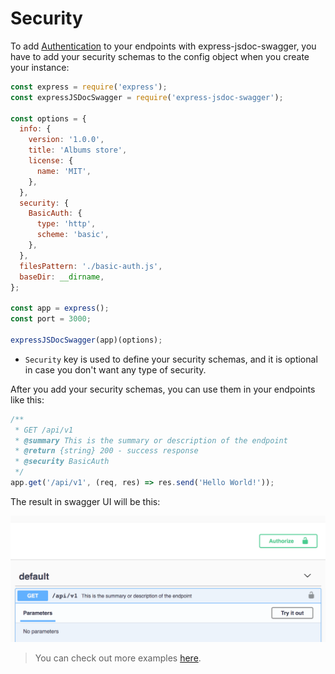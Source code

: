 # Security
To add [Authentication](https://swagger.io/docs/specification/authentication/) to your endpoints with express-jsdoc-swagger, you have to add your security schemas to the config object when you create your instance:

```javascript
const express = require('express');
const expressJSDocSwagger = require('express-jsdoc-swagger');

const options = {
  info: {
    version: '1.0.0',
    title: 'Albums store',
    license: {
      name: 'MIT',
    },
  },
  security: {
    BasicAuth: {
      type: 'http',
      scheme: 'basic',
    },
  },
  filesPattern: './basic-auth.js',
  baseDir: __dirname,
};

const app = express();
const port = 3000;

expressJSDocSwagger(app)(options);
```

- `Security` key is used to define your security schemas, and it is optional in case you don't want any type of security.

After you add your security schemas, you can use them in your endpoints like this:

```javascript
/**
 * GET /api/v1
 * @summary This is the summary or description of the endpoint
 * @return {string} 200 - success response
 * @security BasicAuth
 */
app.get('/api/v1', (req, res) => res.send('Hello World!'));
```

The result in swagger UI will be this:

<img src="./assets/security.png"/>

> You can check out more examples [here](https://github.com/BRIKEV/express-jsdoc-swagger/blob/master/examples/security/basic-auth.js).
